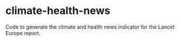 # climate-health-news
Code to generate the climate and health news indicator for the Lancet Europe report.
